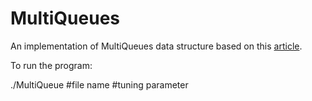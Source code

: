 # MultiQueues

An implementation of MultiQueues data structure based on this [article](https://github.com/HaranArbel/MultiQueues/MultiQueues.pdf).

To run the program:

./MultiQueue #file name #tuning parameter
